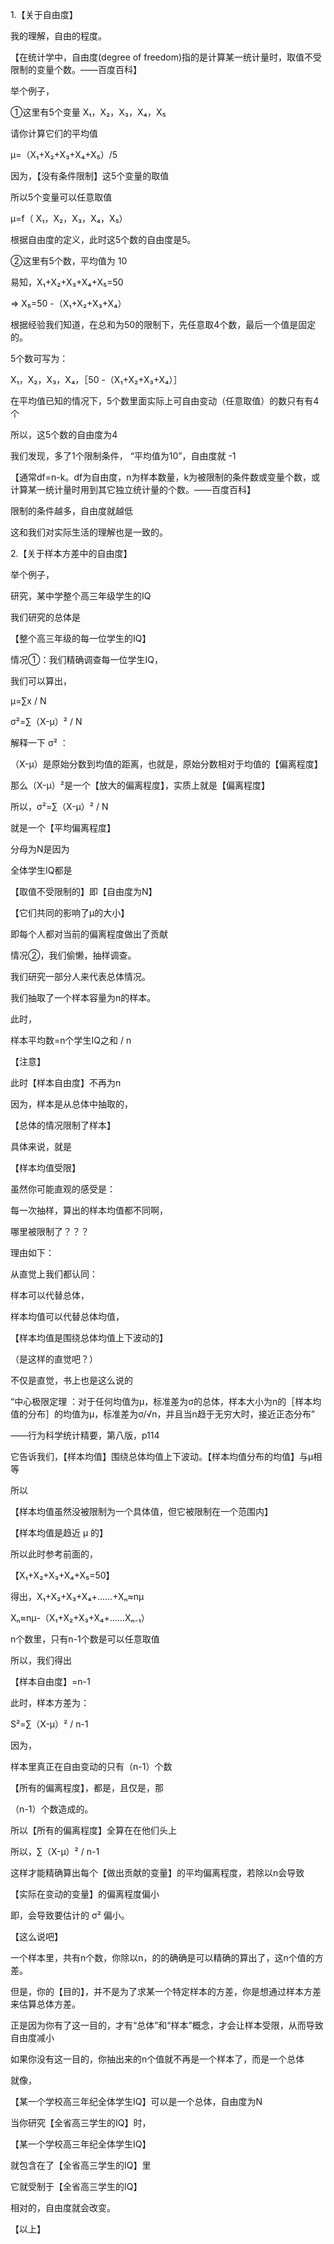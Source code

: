 1.【关于自由度】

我的理解，自由的程度。

【在统计学中，自由度(degree of freedom)指的是计算某一统计量时，取值不受限制的变量个数。——百度百科】

举个例子，

①这里有5个变量   X₁，X₂，X₃，X₄，X₅

请你计算它们的平均值

μ=（X₁+X₂+X₃+X₄+X₅）/5

因为，【没有条件限制】这5个变量的取值

所以5个变量可以任意取值

μ=f（ X₁，X₂，X₃，X₄，X₅）

根据自由度的定义，此时这5个数的自由度是5。

②这里有5个数，平均值为 10

易知，X₁+X₂+X₃+X₄+X₅=50

⇒      X₅=50 -（X₁+X₂+X₃+X₄）

根据经验我们知道，在总和为50的限制下，先任意取4个数，最后一个值是固定的。

5个数可写为：

X₁，X₂，X₃，X₄，［50 -（X₁+X₂+X₃+X₄）］

在平均值已知的情况下，5个数里面实际上可自由变动（任意取值）的数只有有4个

所以，这5个数的自由度为4

我们发现，多了1个限制条件， “平均值为10”，自由度就  -1

【通常df=n-k。df为自由度，n为样本数量，k为被限制的条件数或变量个数，或计算某一统计量时用到其它独立统计量的个数。——百度百科】

限制的条件越多，自由度就越低

这和我们对实际生活的理解也是一致的。



2.【关于样本方差中的自由度】

举个例子，

研究，某中学整个高三年级学生的IQ

我们研究的总体是

【整个高三年级的每一位学生的IQ】

情况①：我们精确调查每一位学生IQ，

我们可以算出，

μ=∑x / N

σ²=∑（X-μ）² / N

解释一下  σ² ：

（X-μ）是原始分数到均值的距离，也就是，原始分数相对于均值的【偏离程度】

那么（X-μ）²是一个【放大的偏离程度】，实质上就是【偏离程度】

所以，σ²=∑（X-μ）² / N 

就是一个【平均偏离程度】

分母为N是因为

全体学生IQ都是

【取值不受限制的】即【自由度为N】

【它们共同的影响了μ的大小】

即每个人都对当前的偏离程度做出了贡献



情况②，我们偷懒，抽样调查。

我们研究一部分人来代表总体情况。

我们抽取了一个样本容量为n的样本。

此时，

样本平均数=n个学生IQ之和 / n

【注意】

此时【样本自由度】不再为n

因为，样本是从总体中抽取的，

【总体的情况限制了样本】

具体来说，就是

【样本均值受限】

虽然你可能直观的感受是：

每一次抽样，算出的样本均值都不同啊，

哪里被限制了？？？

理由如下：

从直觉上我们都认同：

样本可以代替总体，

样本均值可以代替总体均值，

【样本均值是围绕总体均值上下波动的】

（是这样的直觉吧？）

不仅是直觉，书上也是这么说的

“中心极限定理 ：对于任何均值为μ，标准差为σ的总体，样本大小为n的［样本均值的分布］的均值为μ，标准差为σ/√n，并且当n趋于无穷大时，接近正态分布”

——行为科学统计精要，第八版，p114

它告诉我们，【样本均值】围绕总体均值上下波动。【样本均值分布的均值】与μ相等

所以

【样本均值虽然没被限制为一个具体值，但它被限制在一个范围内】

【样本均值是趋近 μ 的】

所以此时参考前面的，

【X₁+X₂+X₃+X₄+X₅=50】

得出，X₁+X₂+X₃+X₄+……+Xₙ≈nμ

Xₙ≈nμ-（X₁+X₂+X₃+X₄+……Xₙ₋₁）

n个数里，只有n-1个数是可以任意取值

所以，我们得出 

【样本自由度】=n-1

此时，样本方差为：

S²=∑（X-μ）² / n-1

因为，

样本里真正在自由变动的只有（n-1）个数

【所有的偏离程度】，都是，且仅是，那

（n-1）个数造成的。

所以【所有的偏离程度】全算在在他们头上

所以，∑（X-μ）² / n-1

这样才能精确算出每个【做出贡献的变量】的平均偏离程度，若除以n会导致

【实际在变动的变量】的偏离程度偏小

即，会导致要估计的 σ² 偏小。

【这么说吧】

一个样本里，共有n个数，你除以n，的的确确是可以精确的算出了，这n个值的方差。

但是，你的【目的】，并不是为了求某一个特定样本的方差，你是想通过样本方差来估算总体方差。

正是因为你有了这一目的，才有“总体”和“样本”概念，才会让样本受限，从而导致自由度减小

如果你没有这一目的，你抽出来的n个值就不再是一个样本了，而是一个总体

就像，

【某一个学校高三年纪全体学生IQ】可以是一个总体，自由度为N

当你研究【全省高三学生的IQ】时，

【某一个学校高三年纪全体学生IQ】

就包含在了【全省高三学生的IQ】里

它就受制于【全省高三学生的IQ】

相对的，自由度就会改变。



【以上】
